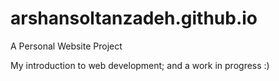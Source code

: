 # arshansoltanzadeh.github.io
A Personal Website Project

My introduction to web development; and a work in progress :)
